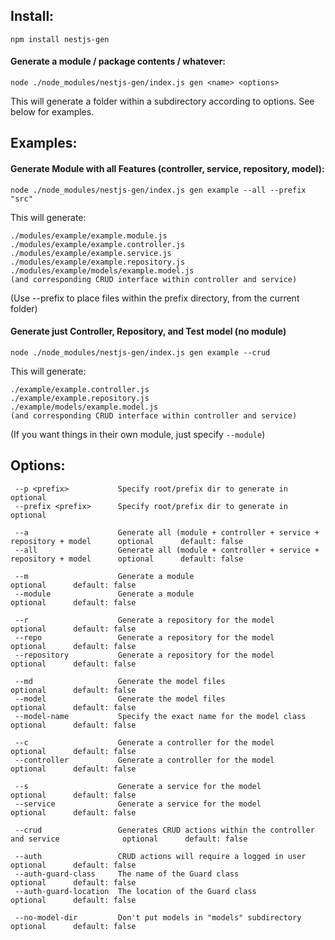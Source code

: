 ## Install:

    npm install nestjs-gen


#### Generate a module / package contents / whatever:

    node ./node_modules/nestjs-gen/index.js gen <name> <options>


This will generate a folder <name> within a subdirectory according to options. See below for examples.


## Examples:

#### Generate Module with all Features (controller, service, repository, model):

    node ./node_modules/nestjs-gen/index.js gen example --all --prefix "src"

This will generate:

    ./modules/example/example.module.js
    ./modules/example/example.controller.js
    ./modules/example/example.service.js
    ./modules/example/example.repository.js
    ./modules/example/models/example.model.js
    (and corresponding CRUD interface within controller and service)

(Use --prefix to place files within the prefix directory, from the current folder)

#### Generate just Controller, Repository, and Test model (no module)

    node ./node_modules/nestjs-gen/index.js gen example --crud

This will generate:

    ./example/example.controller.js
    ./example/example.repository.js
    ./example/models/example.model.js
    (and corresponding CRUD interface within controller and service)


(If you want things in their own module, just specify `--module`)


## Options:

     --p <prefix>           Specify root/prefix dir to generate in                                optional
     --prefix <prefix>      Specify root/prefix dir to generate in                                optional
     
     --a                    Generate all (module + controller + service + repository + model      optional      default: false
     --all                  Generate all (module + controller + service + repository + model      optional      default: false
     
     --m                    Generate a module                                                     optional      default: false
     --module               Generate a module                                                     optional      default: false
      
     --r                    Generate a repository for the model                                   optional      default: false
     --repo                 Generate a repository for the model                                   optional      default: false
     --repository           Generate a repository for the model                                   optional      default: false
     
     --md                   Generate the model files                                              optional      default: false
     --model                Generate the model files                                              optional      default: false
     --model-name           Specify the exact name for the model class                            optional      default: false
     
     --c                    Generate a controller for the model                                   optional      default: false
     --controller           Generate a controller for the model                                   optional      default: false
     
     --s                    Generate a service for the model                                      optional      default: false
     --service              Generate a service for the model                                      optional      default: false
     
     --crud                 Generates CRUD actions within the controller and service              optional      default: false
     
     --auth                 CRUD actions will require a logged in user                            optional      default: false
     --auth-guard-class     The name of the Guard class                                           optional      default: false
     --auth-guard-location  The location of the Guard class                                       optional      default: false

     --no-model-dir         Don't put models in "models" subdirectory                             optional      default: false